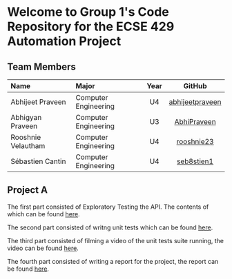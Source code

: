 # Welcome to Group 1's Code Repository for the ECSE 429 Automation Project

## Team Members 
| Name| Major| Year |GitHub|
| :--- |:---|:---:| :---:|
|Abhijeet Praveen | Computer Engineering|U4| [abhijeetpraveen](https://github.com/abhijeetpraveen)|
|Abhigyan Praveen | Computer Engineering| U3|[AbhiPraveen](https://github.com/AbhiPraveen)|
|Rooshnie Velautham | Computer Engineering| U4|[rooshnie23](https://github.com/rooshnie23)|
|Sébastien Cantin    | Computer Engineering | U4 |[seb8stien1](https://github.com/seb8stien1)|

## Project A

The first part consisted of Exploratory Testing the API. The contents of which can be found [here](https://github.com/seb8stien1/ECSE429-A1/tree/main/Exploratory%20Testing).

The second part consisted of writng unit tests which can be found [here](https://github.com/seb8stien1/ECSE429-A1/tree/main/src/test/java).

The third part consisted of filming a video of the unit tests suite running, the video can be found [here](https://www.youtube.com/watch?v=Bm5irLbheT8&ab_channel=RooshnieVelautham).

The fourth part consisted of writing a report for the project, the report can be found [here](https://github.com/seb8stien1/ECSE429-A1/blob/main/Project%20A%20Report.pdf).
